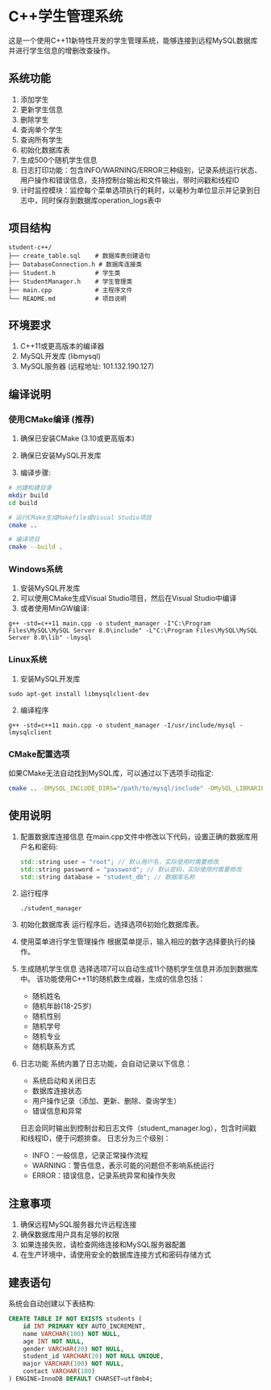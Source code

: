 # C++学生管理系统

这是一个使用C++11新特性开发的学生管理系统，能够连接到远程MySQL数据库并进行学生信息的增删改查操作。

## 系统功能

1. 添加学生
2. 更新学生信息
3. 删除学生
4. 查询单个学生
5. 查询所有学生
6. 初始化数据库表
7. 生成500个随机学生信息
8. 日志打印功能：包含INFO/WARNING/ERROR三种级别，记录系统运行状态、用户操作和错误信息，支持控制台输出和文件输出，带时间戳和线程ID
9. 计时监控模块：监控每个菜单选项执行的耗时，以毫秒为单位显示并记录到日志中，同时保存到数据库operation_logs表中

## 项目结构

```
student-c++/
├── create_table.sql    # 数据库表创建语句
├── DatabaseConnection.h # 数据库连接类
├── Student.h           # 学生类
├── StudentManager.h    # 学生管理类
├── main.cpp            # 主程序文件
└── README.md           # 项目说明
```

## 环境要求

1. C++11或更高版本的编译器
2. MySQL开发库 (libmysql)
3. MySQL服务器 (远程地址: 101.132.190.127)

## 编译说明

### 使用CMake编译 (推荐)

1. 确保已安装CMake (3.10或更高版本)
2. 确保已安装MySQL开发库

3. 编译步骤:
```bash
# 创建构建目录
mkdir build
cd build

# 运行CMake生成Makefile或Visual Studio项目
cmake ..

# 编译项目
cmake --build .
```

### Windows系统

1. 安装MySQL开发库
2. 可以使用CMake生成Visual Studio项目，然后在Visual Studio中编译
3. 或者使用MinGW编译:
```
g++ -std=c++11 main.cpp -o student_manager -I"C:\Program Files\MySQL\MySQL Server 8.0\include" -L"C:\Program Files\MySQL\MySQL Server 8.0\lib" -lmysql
```

### Linux系统

1. 安装MySQL开发库
```
sudo apt-get install libmysqlclient-dev
```

2. 编译程序
```
g++ -std=c++11 main.cpp -o student_manager -I/usr/include/mysql -lmysqlclient
```

### CMake配置选项

如果CMake无法自动找到MySQL库，可以通过以下选项手动指定:
```bash
cmake .. -DMySQL_INCLUDE_DIRS="/path/to/mysql/include" -DMySQL_LIBRARIES="/path/to/mysql/lib/libmysql.lib"
```

## 使用说明

1. 配置数据库连接信息
   在main.cpp文件中修改以下代码，设置正确的数据库用户名和密码:
   ```cpp
   std::string user = "root"; // 默认用户名，实际使用时需要修改
   std::string password = "password"; // 默认密码，实际使用时需要修改
   std::string database = "student_db"; // 数据库名称
   ```

2. 运行程序
   ```
   ./student_manager
   ```

3. 初始化数据库表
   运行程序后，选择选项6初始化数据库表。

4. 使用菜单进行学生管理操作
   根据菜单提示，输入相应的数字选择要执行的操作。

5. 生成随机学生信息
   选择选项7可以自动生成11个随机学生信息并添加到数据库中。
   该功能使用C++11的随机数生成器，生成的信息包括：
   - 随机姓名
   - 随机年龄(18-25岁)
   - 随机性别
   - 随机学号
   - 随机专业
   - 随机联系方式

6. 日志功能
   系统内置了日志功能，会自动记录以下信息：
   - 系统启动和关闭日志
   - 数据库连接状态
   - 用户操作记录（添加、更新、删除、查询学生）
   - 错误信息和异常
   
   日志会同时输出到控制台和日志文件（student_manager.log），包含时间戳和线程ID，便于问题排查。
   日志分为三个级别：
   - INFO：一般信息，记录正常操作流程
   - WARNING：警告信息，表示可能的问题但不影响系统运行
   - ERROR：错误信息，记录系统异常和操作失败

## 注意事项

1. 确保远程MySQL服务器允许远程连接
2. 确保数据库用户具有足够的权限
3. 如果连接失败，请检查网络连接和MySQL服务器配置
4. 在生产环境中，请使用安全的数据库连接方式和密码存储方式

## 建表语句

系统会自动创建以下表结构:
```sql
CREATE TABLE IF NOT EXISTS students (
    id INT PRIMARY KEY AUTO_INCREMENT,
    name VARCHAR(100) NOT NULL,
    age INT NOT NULL,
    gender VARCHAR(20) NOT NULL,
    student_id VARCHAR(20) NOT NULL UNIQUE,
    major VARCHAR(100) NOT NULL,
    contact VARCHAR(100)
) ENGINE=InnoDB DEFAULT CHARSET=utf8mb4;
```